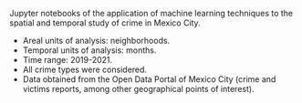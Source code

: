 Jupyter notebooks of the application of machine learning techniques to the spatial and temporal study of crime in Mexico City.

- Areal units of analysis: neighborhoods.
- Temporal units of analysis: months.
- Time range: 2019-2021.
- All crime types were considered.
- Data obtained from the Open Data Portal of Mexico City (crime and victims reports, among other geographical points of interest).
